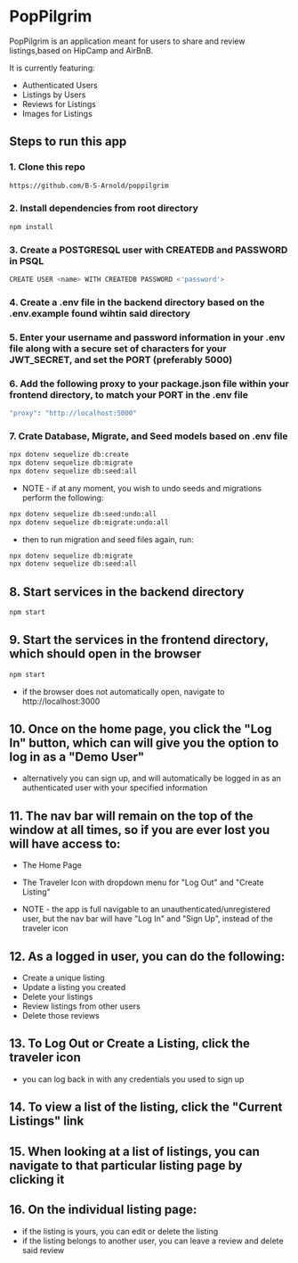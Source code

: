
# PopPilgrim

PopPilgrim is an application meant for users to share and review listings,based on HipCamp and AirBnB.

It is currently featuring:
* Authenticated Users
* Listings by Users
* Reviews for Listings
* Images for Listings

## Steps to run this app

### 1. Clone this repo

```sh
https://github.com/B-S-Arnold/poppilgrim
```
### 2. Install dependencies from root directory

```sh
npm install
```

### 3. Create a POSTGRESQL user with CREATEDB and PASSWORD in PSQL

```sh
CREATE USER <name> WITH CREATEDB PASSWORD <'password'>
```

### 4. Create a .env file in the backend directory based on the .env.example found wihtin said directory

### 5. Enter your username and password information in your .env file along with a secure set of characters for your JWT_SECRET, and set the PORT (preferably 5000)

### 6. Add the following proxy to your package.json file within your frontend directory, to match your PORT in the .env file

```sh
"proxy": "http://localhost:5000"
```

### 7. Crate Database, Migrate, and Seed models based on .env file

```sh
npx dotenv sequelize db:create
npx dotenv sequelize db:migrate
npx dotenv sequelize db:seed:all
```

* NOTE - if at any moment, you wish to undo seeds and migrations perform the following:

```sh
npx dotenv sequelize db:seed:undo:all
npx dotenv sequelize db:migrate:undo:all
```

* then to run migration and seed files again, run:

```sh
npx dotenv sequelize db:migrate
npx dotenv sequelize db:seed:all
```

## 8. Start services in the backend directory

```sh
npm start
```

## 9. Start the services in the frontend directory, which should open in the browser

```sh
npm start
```

* if the browser does not automatically open, navigate to http://localhost:3000

## 10. Once on the home page, you click the "Log In" button, which can will give you the option to log in as a "Demo User"

* alternatively you can sign up, and will automatically be logged in as an authenticated user with your specified information

## 11. The nav bar will remain on the top of the window at all times, so if you are ever lost you will have access to:

* The Home Page
* The Traveler Icon with dropdown menu for "Log Out" and "Create Listing"

* NOTE - the app is full navigable to an unauthenticated/unregistered user, but the nav bar will have "Log In" and "Sign Up", instead of the traveler icon


## 12. As a logged in user, you can do the following:

* Create a unique listing
* Update a listing you created
* Delete your listings
* Review listings from other users
* Delete those reviews

## 13. To Log Out or Create a Listing, click the traveler icon

* you can log back in with any credentials you used to sign up

## 14. To view a list of the listing, click the "Current Listings" link

## 15. When looking at a list of listings, you can navigate to that particular listing page by clicking it

## 16. On the individual listing page:

* if the listing is yours, you can edit or delete the listing
* if the listing belongs to another user, you can leave a review and delete said review


